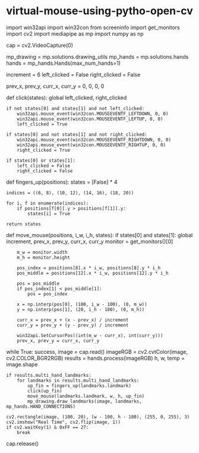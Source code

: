 # virtual-mouse-using-pytho-open-cv
import win32api
import win32con
from screeninfo import get_monitors
import cv2
import mediapipe as mp
import numpy as np

cap = cv2.VideoCapture(0)

mp_drawing = mp.solutions.drawing_utils
mp_hands = mp.solutions.hands
hands = mp_hands.Hands(max_num_hands=1)

increment = 6
left_clicked = False
right_clicked = False

prev_x, prev_y, curr_x, curr_y = 0, 0, 0, 0


def click(states):
    global left_clicked, right_clicked

    if not states[0] and states[1] and not left_clicked:
        win32api.mouse_event(win32con.MOUSEEVENTF_LEFTDOWN, 0, 0)
        win32api.mouse_event(win32con.MOUSEEVENTF_LEFTUP, 0, 0)
        left_clicked = True

    if states[0] and not states[1] and not right_clicked:
        win32api.mouse_event(win32con.MOUSEEVENTF_RIGHTDOWN, 0, 0)
        win32api.mouse_event(win32con.MOUSEEVENTF_RIGHTUP, 0, 0)
        right_clicked = True

    if states[0] or states[1]:
        left_clicked = False
        right_clicked = False


def fingers_up(positions):
    states = [False] * 4

    indices = ((6, 8), (10, 12), (14, 16), (18, 20))

    for i, f in enumerate(indices):
        if positions[f[0]].y > positions[f[1]].y:
            states[i] = True

    return states


def move_mouse(positions, i_w, i_h, states):
    if states[0] and states[1]:
        global increment, prev_x, prev_y, curr_x, curr_y
        monitor = get_monitors()[0]

        m_w = monitor.width
        m_h = monitor.height

        pos_index = positions[8].x * i_w, positions[8].y * i_h
        pos_middle = positions[12].x * i_w, positions[12].y * i_h

        pos = pos_middle
        if pos_index[1] < pos_middle[1]:
            pos = pos_index

        x = np.interp(pos[0], (100, i_w - 100), (0, m_w))
        y = np.interp(pos[1], (20, i_h - 180), (0, m_h))

        curr_x = prev_x + (x - prev_x) / increment
        curr_y = prev_y + (y - prev_y) / increment

        win32api.SetCursorPos((int(m_w - curr_x), int(curr_y)))
        prev_x, prev_y = curr_x, curr_y


while True:
    success, image = cap.read()
    imageRGB = cv2.cvtColor(image, cv2.COLOR_BGR2RGB)
    results = hands.process(imageRGB)
    h, w, temp = image.shape

    if results.multi_hand_landmarks:
        for landmarks in results.multi_hand_landmarks:
            up_fin = fingers_up(landmarks.landmark)
            click(up_fin)
            move_mouse(landmarks.landmark, w, h, up_fin)
            mp_drawing.draw_landmarks(image, landmarks, mp_hands.HAND_CONNECTIONS)

    cv2.rectangle(image, (100, 20), (w - 100, h - 180), (255, 0, 255), 3)
    cv2.imshow("Real Time", cv2.flip(image, 1))
    if cv2.waitKey(1) & 0xFF == 27:
        break

cap.release()
